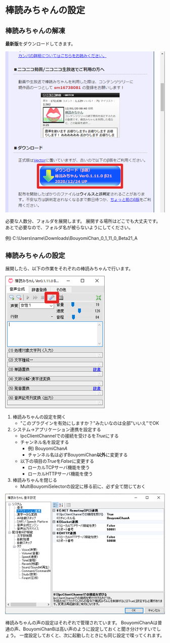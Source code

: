 # 棒読みちゃんの設定

## 棒読みちゃんの解凍

**最新版**をダウンロードしてきます。

![bouyomichan-beta](../image/bouyomichan-beta.png)

必要な人数分、フォルダを展開します。
展開する場所はどこでも大丈夫です。
あとで必要なので、フォルダ名が被らないようにしてください。

例) C:\Users\name\Downloads\BouyomiChan_0_1_11_0_Beta21_A

## 棒読みちゃんの設定

展開したら、以下の作業をそれぞれの棒読みちゃんで行います。

![bouyomichan](../image/bouyomichan.png)

1. 棒読みちゃんの設定を開く
    - "このプラグインを有効にしますか？"みたいなのは全部"いいえ"でOK
1. システム->アプリケーション連携を設定する
    - IpcClientChannelでの接続を受けるを*True*にする
    - チャンネル名を設定する
        - 例) BouyomiChan*A*
        - チャンネル名は必ずBouyomiChan**以外**に変更する
    - 以下の項目の*True*を*False*に変更する
        - ローカルTCPサーバ機能を使う
        - ローカルHTTPサーバ機能を使う
1. 棒読みちゃんを閉じる
    - MultiBouyomiSelectorの設定に移る前に、必ず全て閉じておく

![BouyomiChan Setting](../image/bouyomichan-setting.png)

棒読みちゃんの声の設定はそれぞれで管理されています。
BouyomiChanAは普通の声、BouyomiChanBは高い声のように設定しておくと聞き分けやすいでしょう。
一度設定しておくと、次に起動したときにも同じ設定で喋ってくれます。